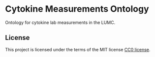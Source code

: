 # Cytokine Measurements Ontology
Ontology for cytokine lab measurements in the LUMC.

## License
This project is licensed under the terms of the MIT license [CC0 license](LICENSE).

